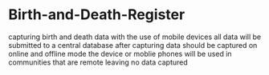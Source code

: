 # Birth-and-Death-Register
capturing birth and death data with the use of mobile devices
all data will be submitted to a central database after capturing
data should be captured on online and offline mode
the device or moblie phones will be used in communities that are remote leaving no data captured
